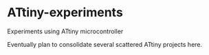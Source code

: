 # ATtiny-experiments
Experiments using ATtiny microcontroller

Eventually plan to consolidate several scattered ATtiny projects here.
